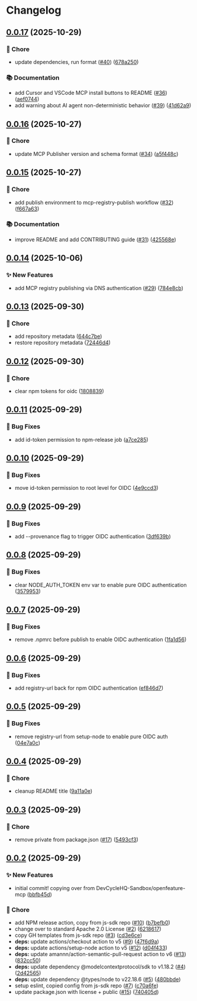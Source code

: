 # Changelog

## [0.0.17](https://github.com/open-feature/mcp/compare/v0.0.16...v0.0.17) (2025-10-29)


### 🧹 Chore

* update dependencies, run format ([#40](https://github.com/open-feature/mcp/issues/40)) ([678a250](https://github.com/open-feature/mcp/commit/678a2504d31df922ba6afefd9bac2358475d3b14))


### 📚 Documentation

* add Cursor and VSCode MCP install buttons to README ([#36](https://github.com/open-feature/mcp/issues/36)) ([aef0744](https://github.com/open-feature/mcp/commit/aef074460b88b2e61a43b54c6c3599c605a6d30d))
* add warning about AI agent non-deterministic behavior ([#39](https://github.com/open-feature/mcp/issues/39)) ([41d62a9](https://github.com/open-feature/mcp/commit/41d62a9ae6a6d9df57a018e811df1531dd3175ec))

## [0.0.16](https://github.com/open-feature/mcp/compare/v0.0.15...v0.0.16) (2025-10-27)


### 🧹 Chore

* update MCP Publisher version and schema format ([#34](https://github.com/open-feature/mcp/issues/34)) ([a5f448c](https://github.com/open-feature/mcp/commit/a5f448c939384288be294ee3bfb41e28824c91f3))

## [0.0.15](https://github.com/open-feature/mcp/compare/v0.0.14...v0.0.15) (2025-10-27)


### 🧹 Chore

* add publish environment to mcp-registry-publish workflow ([#32](https://github.com/open-feature/mcp/issues/32)) ([f667a63](https://github.com/open-feature/mcp/commit/f667a633cbf87a7063b086e3fddff0e3f9c6a4f5))


### 📚 Documentation

* improve README and add CONTRIBUTING guide ([#31](https://github.com/open-feature/mcp/issues/31)) ([425568e](https://github.com/open-feature/mcp/commit/425568eb56efb2efde3f6b1f5c75d2a102e56e9c))

## [0.0.14](https://github.com/open-feature/mcp/compare/v0.0.13...v0.0.14) (2025-10-06)


### ✨ New Features

* add MCP registry publishing via DNS authentication ([#29](https://github.com/open-feature/mcp/issues/29)) ([784e8cb](https://github.com/open-feature/mcp/commit/784e8cb5254c7e47da385b853f813fe36a858c79))

## [0.0.13](https://github.com/open-feature/mcp/compare/v0.0.12...v0.0.13) (2025-09-30)


### 🧹 Chore

* add repository metadata ([644c7be](https://github.com/open-feature/mcp/commit/644c7be046a1a7b005a4f8bb80c5be9022046343))
* restore repository metadata ([72446d4](https://github.com/open-feature/mcp/commit/72446d4ba2936c40e4ea899ad1199679f998e91a))

## [0.0.12](https://github.com/open-feature/mcp/compare/v0.0.11...v0.0.12) (2025-09-30)


### 🧹 Chore

* clear npm tokens for oidc ([1808839](https://github.com/open-feature/mcp/commit/18088397d0b59bf64cb8fb68bf0bf85e33caf1b0))

## [0.0.11](https://github.com/open-feature/mcp/compare/v0.0.10...v0.0.11) (2025-09-29)


### 🐛 Bug Fixes

* add id-token permission to npm-release job ([a7ce285](https://github.com/open-feature/mcp/commit/a7ce285dc8d343af0ba0fac0109c166fb01a89f9))

## [0.0.10](https://github.com/open-feature/mcp/compare/v0.0.9...v0.0.10) (2025-09-29)


### 🐛 Bug Fixes

* move id-token permission to root level for OIDC ([4e9ccd3](https://github.com/open-feature/mcp/commit/4e9ccd390e1e3c40c8f183a893c6a8bcba0de93e))

## [0.0.9](https://github.com/open-feature/mcp/compare/v0.0.8...v0.0.9) (2025-09-29)


### 🐛 Bug Fixes

* add --provenance flag to trigger OIDC authentication ([3df639b](https://github.com/open-feature/mcp/commit/3df639bd81fb3271d928719038641bcf2b132a21))

## [0.0.8](https://github.com/open-feature/mcp/compare/v0.0.7...v0.0.8) (2025-09-29)


### 🐛 Bug Fixes

* clear NODE_AUTH_TOKEN env var to enable pure OIDC authentication ([3579953](https://github.com/open-feature/mcp/commit/35799539171cc9cd88d313823e14c2508d685a4e))

## [0.0.7](https://github.com/open-feature/mcp/compare/v0.0.6...v0.0.7) (2025-09-29)


### 🐛 Bug Fixes

* remove .npmrc before publish to enable OIDC authentication ([1fa1d56](https://github.com/open-feature/mcp/commit/1fa1d560aef70adfaf224eb73d15c5a69a72a199))

## [0.0.6](https://github.com/open-feature/mcp/compare/v0.0.5...v0.0.6) (2025-09-29)


### 🐛 Bug Fixes

* add registry-url back for npm OIDC authentication ([ef846d7](https://github.com/open-feature/mcp/commit/ef846d7be2973851e91761a31b1c12d7914e0545))

## [0.0.5](https://github.com/open-feature/mcp/compare/v0.0.4...v0.0.5) (2025-09-29)


### 🐛 Bug Fixes

* remove registry-url from setup-node to enable pure OIDC auth ([04e7a0c](https://github.com/open-feature/mcp/commit/04e7a0c186ce1c5d776d5e4e6ed8d44f1fd3b3eb))

## [0.0.4](https://github.com/open-feature/mcp/compare/v0.0.3...v0.0.4) (2025-09-29)


### 🧹 Chore

* cleanup README title ([9a11a0e](https://github.com/open-feature/mcp/commit/9a11a0e22cef58c9d08d18d4983818fb42a54dc3))

## [0.0.3](https://github.com/open-feature/mcp/compare/v0.0.2...v0.0.3) (2025-09-29)


### 🧹 Chore

* remove private from package.json ([#17](https://github.com/open-feature/mcp/issues/17)) ([5493cf3](https://github.com/open-feature/mcp/commit/5493cf3010e2e54198b5f14f4274883b32e94caf))

## [0.0.2](https://github.com/open-feature/mcp/compare/v0.0.1...v0.0.2) (2025-09-29)


### ✨ New Features

* initial commit! copying over from DevCycleHQ-Sandbox/openfeature-mcp ([bbfb45d](https://github.com/open-feature/mcp/commit/bbfb45d3d8ea000b1c2b7b1d79c9eb3f1a39d19f))


### 🧹 Chore

* add NPM release action, copy from js-sdk repo ([#10](https://github.com/open-feature/mcp/issues/10)) ([b7befb0](https://github.com/open-feature/mcp/commit/b7befb03cce6fa18c6621a4af62a639cdee2fc81))
* change over to standard Apache 2.0 License ([#2](https://github.com/open-feature/mcp/issues/2)) ([6218617](https://github.com/open-feature/mcp/commit/621861700d6f54a066922880578cee3acc571a66))
* copy GH templates from js-sdk repo ([#3](https://github.com/open-feature/mcp/issues/3)) ([cd3e6ce](https://github.com/open-feature/mcp/commit/cd3e6cef2db6c2cad3040bbb7dba237f6b105f8f))
* **deps:** update actions/checkout action to v5 ([#9](https://github.com/open-feature/mcp/issues/9)) ([47f6d9a](https://github.com/open-feature/mcp/commit/47f6d9aa1e24612de9755017295b4ff698cd00c0))
* **deps:** update actions/setup-node action to v5 ([#12](https://github.com/open-feature/mcp/issues/12)) ([d04f433](https://github.com/open-feature/mcp/commit/d04f433567c1818f35d890ec1f75c679774f7fff))
* **deps:** update amannn/action-semantic-pull-request action to v6 ([#13](https://github.com/open-feature/mcp/issues/13)) ([832cc50](https://github.com/open-feature/mcp/commit/832cc50ef523df5d28e33e0a00353366cf7fdb35))
* **deps:** update dependency @modelcontextprotocol/sdk to v1.18.2 ([#4](https://github.com/open-feature/mcp/issues/4)) ([2d42565](https://github.com/open-feature/mcp/commit/2d42565190ee8998288acf0783216ab26037bd96))
* **deps:** update dependency @types/node to v22.18.6 ([#5](https://github.com/open-feature/mcp/issues/5)) ([480bbde](https://github.com/open-feature/mcp/commit/480bbdeb8dd87d48228ba79efeabb94ac480c48e))
* setup eslint, copied config from js-sdk repo ([#7](https://github.com/open-feature/mcp/issues/7)) ([c70a6fe](https://github.com/open-feature/mcp/commit/c70a6fe6c6c8ca466a993e8e44133804f57815c0))
* update package.json with license + public ([#15](https://github.com/open-feature/mcp/issues/15)) ([740405d](https://github.com/open-feature/mcp/commit/740405dfca0e468fc38b37fa776c213772f573df))
